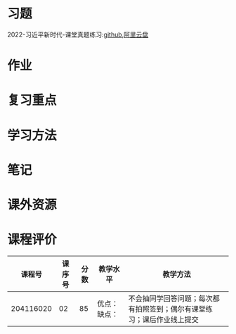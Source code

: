 # 习题

2022-习近平新时代-课堂真题练习:[github](https://github.com/HeMuling/SCU-Biology-Guide/blob/main/大二下/习近平新时代/习题/2022-习近平新时代-课堂真题练习.pdf),[阿里云盘](https://www.aliyundrive.com/s/NELTnMkupQP)

# 作业

# 复习重点

# 学习方法

# 笔记

# 课外资源

# 课程评价

| 课程号 | 课序号 | 分数 | 教学水平 | 教学方法 |
|-------|-------|-----|---------|---------|
| 204116020 | 02 | 85 | 优点：缺点： | 不会抽同学回答问题；每次都有拍照签到；偶尔有课堂练习；课后作业线上提交 |